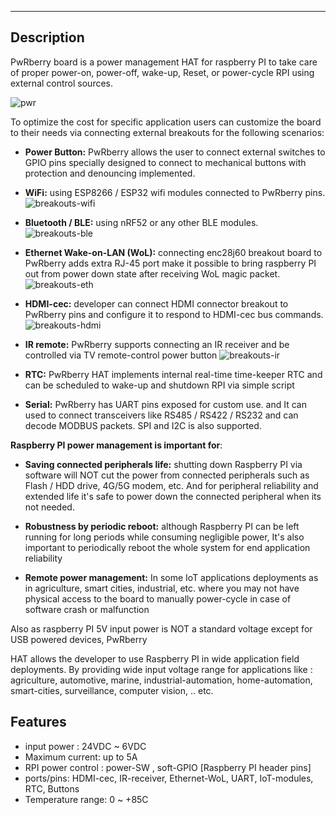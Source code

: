 
---


## Description

PwRberry board is a power management HAT for raspberry PI to take care of proper power-on, power-off, wake-up, Reset, or power-cycle RPI using external control sources.

![pwr](https://user-images.githubusercontent.com/58411599/123131621-251b0f00-d44e-11eb-9ba9-3fcc5851ea36.png)


To optimize the cost for specific application users can customize the board to their needs via connecting external breakouts for the following scenarios:

- **Power Button:** PwRberry allows the user to connect external switches to GPIO pins specially designed to connect to mechanical buttons with protection and denouncing implemented.
- **WiFi:** using ESP8266 / ESP32 wifi modules connected to PwRberry pins.
![breakouts-wifi](https://user-images.githubusercontent.com/58411599/123131606-22201e80-d44e-11eb-8fef-258fe750e7a5.png)

- **Bluetooth / BLE:** using nRF52 or any other BLE modules.
![breakouts-ble](https://user-images.githubusercontent.com/58411599/123131591-1df40100-d44e-11eb-8ea5-66804fe1872c.png)


- **Ethernet Wake-on-LAN (WoL):** connecting enc28j60 breakout board to PwRberry adds extra RJ-45 port make it possible  to bring raspberry PI out from power down state after receiving WoL magic packet.
![breakouts-eth](https://user-images.githubusercontent.com/58411599/123131597-1fbdc480-d44e-11eb-9542-eba984727c35.png)

- **HDMI-cec:** developer can connect HDMI connector breakout to PwRberry pins and configure it to respond to HDMI-cec bus commands.
![breakouts-hdmi](https://user-images.githubusercontent.com/58411599/123131599-20565b00-d44e-11eb-995e-36625f8c4348.png)

- **IR remote:** PwRberry supports connecting an IR receiver and be controlled via TV remote-control power button 
![breakouts-ir](https://user-images.githubusercontent.com/58411599/123131605-21878800-d44e-11eb-8453-e4e9e5656e5a.png)

- **RTC:** PwRberry HAT implements internal real-time time-keeper RTC and can be scheduled to wake-up and shutdown RPI via simple script

- **Serial:** PwRberry has UART pins exposed for custom use. and It can used to connect transceivers like RS485 / RS422 / RS232 and can decode MODBUS packets. SPI and I2C is also supported.



**Raspberry PI power management is important for**: 

- **Saving connected peripherals life:** shutting down Raspberry PI via software will NOT cut the power from connected peripherals such as Flash / HDD drive, 4G/5G modem, etc. And for peripheral reliability and extended life it's safe to power down the connected peripheral when its not needed.

- **Robustness by periodic reboot:** although Raspberry PI can be left running for long periods while consuming negligible power, It's also important to periodically reboot the whole system for end application reliability

- **Remote power management:** In some IoT applications deployments as in agriculture, smart cities, industrial, etc. where you may not have physical access to the board to manually power-cycle  in case of software crash or malfunction

Also as raspberry PI 5V input power is NOT a standard voltage except for USB powered devices, PwRberry


HAT allows the developer to use Raspberry PI in wide application field deployments. By providing wide input voltage range for applications like : agriculture, automotive, marine, industrial-automation, home-automation, smart-cities, surveillance, computer vision, .. etc.



## Features

- input power :  24VDC ~ 6VDC
- Maximum current: up to 5A  
- RPI power control : power-SW , soft-GPIO [Raspberry PI header pins] 
- ports/pins: HDMI-cec, IR-receiver, Ethernet-WoL, UART, IoT-modules, RTC, Buttons
- Temperature range: 0 ~ +85C






